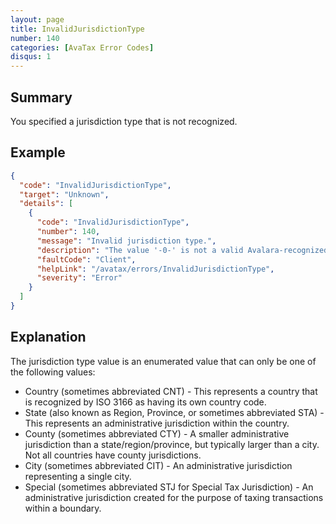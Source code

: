 ```yaml
---
layout: page
title: InvalidJurisdictionType
number: 140
categories: [AvaTax Error Codes]
disqus: 1
---
```


## Summary

You specified a jurisdiction type that is not recognized.

## Example

```json
{
  "code": "InvalidJurisdictionType",
  "target": "Unknown",
  "details": [
    {
      "code": "InvalidJurisdictionType",
      "number": 140,
      "message": "Invalid jurisdiction type.",
      "description": "The value '-0-' is not a valid Avalara-recognized jurisdiction type.",
      "faultCode": "Client",
      "helpLink": "/avatax/errors/InvalidJurisdictionType",
      "severity": "Error"
    }
  ]
}
```

## Explanation

The jurisdiction type value is an enumerated value that can only be one of the following values:

<ul class="normal">
    <li>Country (sometimes abbreviated CNT) - This represents a country that is recognized by ISO 3166 as having its own country code.</li>
    <li>State (also known as Region, Province, or sometimes abbreviated STA) - This represents an administrative jurisdiction within the country.</li>
    <li>County (sometimes abbreviated CTY) - A smaller administrative jurisdiction than a state/region/province, but typically larger than a city.  Not all countries have county jurisdictions.</li>
    <li>City (sometimes abbreviated CIT) - An administrative jurisdiction representing a single city.</li>
    <li>Special (sometimes abbreviated STJ for Special Tax Jurisdiction) - An administrative jurisdiction created for the purpose of taxing transactions within a boundary.</li>
</ul>
